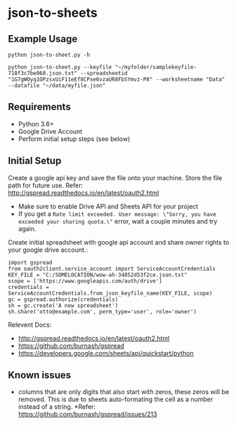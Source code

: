 # json-to-sheets

## Example Usage
`python json-to-sheet.py -h`

`python json-to-sheet.py --keyfile "~/myfolder/samplekeyfile-718f3c7be068.json.txt" --spreadsheetid "1G7gWOyq1OPzsxUiF11eEf8CPxe6vzaUR8FbSYmvz-P8" --worksheetname "Data" --datafile "~/data/myfile.json"`


## Requirements

* Python 3.6+
* Google Drive Account
* Perform initial setup steps (see below)

## Initial Setup

Create a google api key and save the file onto your machine. Store the file path for future use. Refer: http://gspread.readthedocs.io/en/latest/oauth2.html
* Make sure to enable Drive API and Sheets API for your project
* If you get a `Rate limit exceeded. User message: \"Sorry, you have exceeded your sharing quota.\"` error, wait a couple minutes and try again.

Create initial spreadsheet with google api account and share owner rights to your google drive account.:

```
import gspread
from oauth2client.service_account import ServiceAccountCredentials
KEY_FILE = "C:/SOMELOCATION/wow-ah-34852d53f2ce.json.txt"
scope = ['https://www.googleapis.com/auth/drive']
credentials = ServiceAccountCredentials.from_json_keyfile_name(KEY_FILE, scope)
gc = gspread.authorize(credentials)
sh = gc.create('A new spreadsheet')
sh.share('otto@example.com', perm_type='user', role='owner')
```

Relevent Docs:
 - http://gspread.readthedocs.io/en/latest/oauth2.html
 - https://github.com/burnash/gspread
 - https://developers.google.com/sheets/api/quickstart/python


## Known issues
* columns that are only digits that also start with zeros, these zeros will be removed. This is due to sheets auto-formating the cell as a number instead of a string.
  *Refer: https://github.com/burnash/gspread/issues/213
